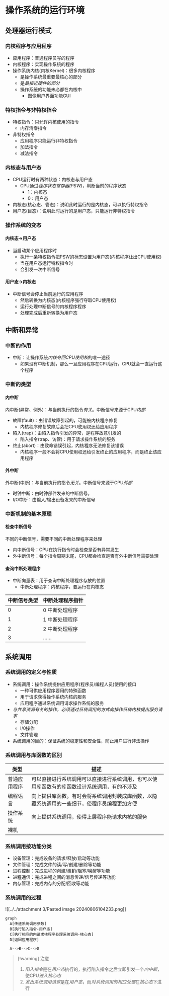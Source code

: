 # 操作系统的运行环境

## 处理器运行模式

### 内核程序与应用程序

- 应用程序：普通程序员写的程序
- 内核程序：实现操作系统的程序
- 操作系统内核(内核Kernel)：很多内核程序
  - 是操作系统最重要最核心的部分
  - 是*最接近硬件的部分*
  - 操作系统的功能未必都在内核中
    - 图像用户界面功能GUI

### 特权指令与非特权指令

- 特权指令：只允许内核使用的指令
  - 内存清零指令
- 非特权指令
  - 应用程序只能运行非特权指令
  - 加法指令
  - 减法指令

### 内核态与用户态

- CPU运行时有两种状态：内核态与用户态
  - CPU通过*程序状态寄存器(PSW)*，判断当前的程序状态
    - 1：内核态
    - 0：用户态
- 内核态(核心态、管态)：说明此时运行的是内核态，可以执行特权指令
- 用户态(目态)：说明此时运行的是用户态，只能运行非特权指令

### 操作系统的变态

#### 内核态->用户态

- 当启动某个应用程序时
  - 执行一条特权指令把PSW的标志设置为用户态(内核程序让出CPU使用权)
  - 当在用户态运行特权指令时
  - 会引发一次中断信号

#### 用户态->内核态

- 中断信号会停止当前运行的应用程序
  - 然后转换为内核态(内核程序强行夺取CPU使用权)
  - 运行处理中断信号的内核程序程序
  - 处理完成后重新转换为用户态

## 中断和异常

### 中断的作用

- 中断：让操作系统*内核夺回CPU使用权*的唯一途径
  - 如果没有中断机制，那么一旦应用程序在CPU运行，CPU就会一直运行这个程序


### 中断的类型

#### 内中断

内中断(异常、例外)：与当前执行的指令*有关*。中断信号来源于CPU*内部*

- 故障(fault)：由错误故障引起的，可能被内核程序修复
  - 内核程序修复故障后会把CPU使用权还给应用程序
- 陷入(trap)：由陷入指令引发的异常，是程序故意引发的
  - 陷入指令(trap、访管)：用于请求操作系统的服务
- 终止(abort)：由致命错误引起，内核程序无法修复该错误
  - 内核程序一般不会将CPU使用权还给引发终止的应用程序，而是终止该应用程序

#### 外中断

外中断(中断)：与当前执行的指令*无关*。中断信号来源于CPU*外部*

- 时钟中断：由时钟部件发来的中断信号。
- I/O中断：由输入/输出设备发来的中断信号

### 中断机制的基本原理

#### 检查中断信号

不同的中断信号，需要不同的中断处理程序来处理

- 内中断信号：CPU在执行指令时会检查是否有异常发生
- 外中断信号：每个指令周期末尾，CPU都会检查是否有外中断信号需要处理

#### 查询中断处理程序

- 中断向量表：用于查询中断处理程序存放的位置
  - 中断处理程序：内核程序，要运行在内核态

| 中断信号类型 | 中断处理程序指针 |
| ------------ | ---------------- |
| 0            | 0 中断处理程序   |
| 1            | 1 中断处理程序   |
| 2            | 2 中断处理程序   |
| 3            | ……               |

## 系统调用

### 系统调用的定义与性质

- 系统调用：操作系统提供应用程序(程序员/编程人员)使用的接口
  - 一种可供应用程序要用的特殊函数
  - 用于请求获得操作系统内核的服务
  - 应用程序通过系统调用请求操作系统的服务
- *与共享资源有关的操作，必须通过系统调用的方式向操作系统内核提出服务请求*
    - 存储分配
    - I/0操作
    - 文件管理
- 系统调用的目的：保证系统的稳定性和安全性，防止用户进行非法操作

### 系统调用与库函数的区别


| 类型         | 描述                                                                                         |
| ------------ | -------------------------------------------------------------------------------------------- |
| 普通应用程序 | 可以直接进行系统调用可以直接进行系统调用，也可以使用库函数有的库函数设计系统调用，有的不涉及 |
| 编程语言     | 向上提供库函数。有时会将系统调用封装成库函数，以隐藏系统调用的一些细节，使程序员编程更加方便 |
| 操作系统     | 向上提供系统调用，使得上层程序能请求内核的服务                                               |
| 裸机         |                                                                                              |




### 系统调用按功能分类


- 设备管理：完成设备的请求/释放/启动等功能
- 文件管理：完成文件的读/写/创建/删除等功能
- 进程控制：完成进程的创建/撤销/阻塞/唤醒等功能
- 进程通信：完成进程之间的消息传递/信号传递等功能
- 内存管理：完成内存的分配/回收等功能

### 系统调用的过程
![[../../attachment 3/Pasted image 20240806104233.png]]
```mermaid
graph
  A[传递系统调用参数]
  B[执行陷入指令-用户态]
  C[执行相应的内请求核程序处理系统调用-核心态]
  D[返回应用程序]
  
  A-->B-->C-->D
```

>[!warning] 注意
> 1. *陷入指令*是在*用户态*执行的，执行陷入指令之后立即引发一个*内中断*，使CPU*进入核心态*
> 2. *发出系统调用请求*是在*用户态*，而*对系统调用的相应处理*在*核心态*下进行